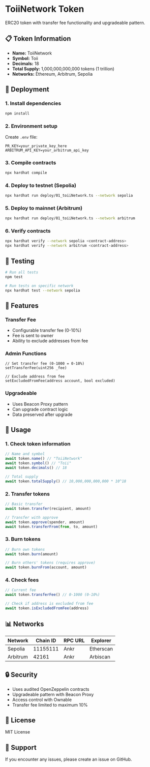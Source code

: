 # ToiiNetwork Token

ERC20 token with transfer fee functionality and upgradeable pattern.

## 📋 Token Information

- **Name:** ToiiNetwork
- **Symbol:** Toii
- **Decimals:** 18
- **Total Supply:** 1,000,000,000,000 tokens (1 trillion)
- **Networks:** Ethereum, Arbitrum, Sepolia

## 🚀 Deployment

### 1. Install dependencies
```bash
npm install
```

### 2. Environment setup
Create `.env` file:
```env
PR_KEY=your_private_key_here
ARBITRUM_API_KEY=your_arbitrum_api_key
```

### 3. Compile contracts
```bash
npx hardhat compile
```

### 4. Deploy to testnet (Sepolia)
```bash
npx hardhat run deploy/01_toiiNetwork.ts --network sepolia
```

### 5. Deploy to mainnet (Arbitrum)
```bash
npx hardhat run deploy/01_toiiNetwork.ts --network arbitrum
```

### 6. Verify contracts
```bash
npx hardhat verify --network sepolia <contract-address>
npx hardhat verify --network arbitrum <contract-address>
```

## 🧪 Testing

```bash
# Run all tests
npm test

# Run tests on specific network
npx hardhat test --network sepolia
```

## 📝 Features

### Transfer Fee
- Configurable transfer fee (0-10%)
- Fee is sent to owner
- Ability to exclude addresses from fee

### Admin Functions
```solidity
// Set transfer fee (0-1000 = 0-10%)
setTransferFee(uint256 _fee)

// Exclude address from fee
setExcludedFromFee(address account, bool excluded)
```

### Upgradeable
- Uses Beacon Proxy pattern
- Can upgrade contract logic
- Data preserved after upgrade

## 🔧 Usage

### 1. Check token information
```javascript
// Name and symbol
await token.name() // "ToiiNetwork"
await token.symbol() // "Toii"
await token.decimals() // 18

// Total supply
await token.totalSupply() // 10,000,000,000,000 * 10^18
```

### 2. Transfer tokens
```javascript
// Basic transfer
await token.transfer(recipient, amount)

// Transfer with approve
await token.approve(spender, amount)
await token.transferFrom(from, to, amount)
```

### 3. Burn tokens
```javascript
// Burn own tokens
await token.burn(amount)

// Burn others' tokens (requires approve)
await token.burnFrom(account, amount)
```

### 4. Check fees
```javascript
// Current fee
await token.transferFee() // 0-1000 (0-10%)

// Check if address is excluded from fee
await token.isExcludedFromFee(address)
```

## 📊 Networks

| Network | Chain ID | RPC URL | Explorer |
|---------|----------|---------|----------|
| Sepolia | 11155111 | Ankr | Etherscan |
| Arbitrum | 42161 | Ankr | Arbiscan |

## 🔒 Security

- Uses audited OpenZeppelin contracts
- Upgradeable pattern with Beacon Proxy
- Access control with Ownable
- Transfer fee limited to maximum 10%

## 📄 License

MIT License

## 🤝 Support

If you encounter any issues, please create an issue on GitHub.